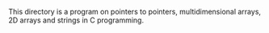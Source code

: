 This directory is a program on pointers to pointers, multidimensional arrays, 2D arrays and strings in C programming.
